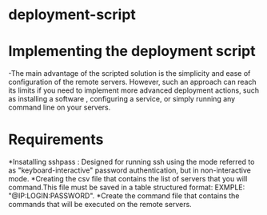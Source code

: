 # deployment-script

# Implementing the deployment script

-The main advantage of the scripted solution is the simplicity and ease of configuration of the remote servers. However, 
 such an approach can reach its limits if you need to implement more advanced
 deployment actions, such as installing a software , configuring a service, or simply running any command line on your servers.
 
# Requirements

*Insatalling sshpass : Designed for running ssh using the mode referred to as "keyboard-interactive" password authentication, but in non-interactive mode.
*Creating the csv file that contains the list  of servers that you will command.This file must be saved in a table structured format:
EXMPLE: "@IP:LOGIN:PASSWORD".
*Create the command file that contains the commands that will be executed on the remote servers.
